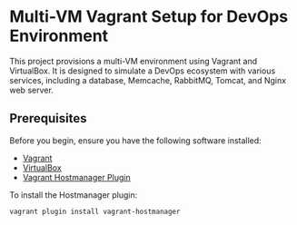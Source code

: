 # Multi-VM Vagrant Setup for DevOps Environment

This project provisions a multi-VM environment using Vagrant and VirtualBox. It is designed to simulate a DevOps ecosystem with various services, including a database, Memcache, RabbitMQ, Tomcat, and Nginx web server.

## Prerequisites

Before you begin, ensure you have the following software installed:

- [Vagrant](https://www.vagrantup.com/)
- [VirtualBox](https://www.virtualbox.org/)
- [Vagrant Hostmanager Plugin](https://github.com/devopsgroup-io/vagrant-hostmanager)

To install the Hostmanager plugin:
```bash
vagrant plugin install vagrant-hostmanager

